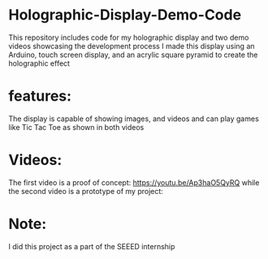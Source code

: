 # Holographic-Display-Demo-Code
This repository includes code for my holographic display and two demo videos showcasing the development process
I made this display using an Arduino, touch screen display, and an acrylic square pyramid to create the holographic effect

# features:
The display is capable of showing images, and videos and can play games like Tic Tac Toe as shown in both videos

# Videos:
The first video is a proof of concept: https://youtu.be/Ap3haO5QyRQ
while the second video is a prototype of my project: 


# Note: 
I did this project as a part of the SEEED internship

